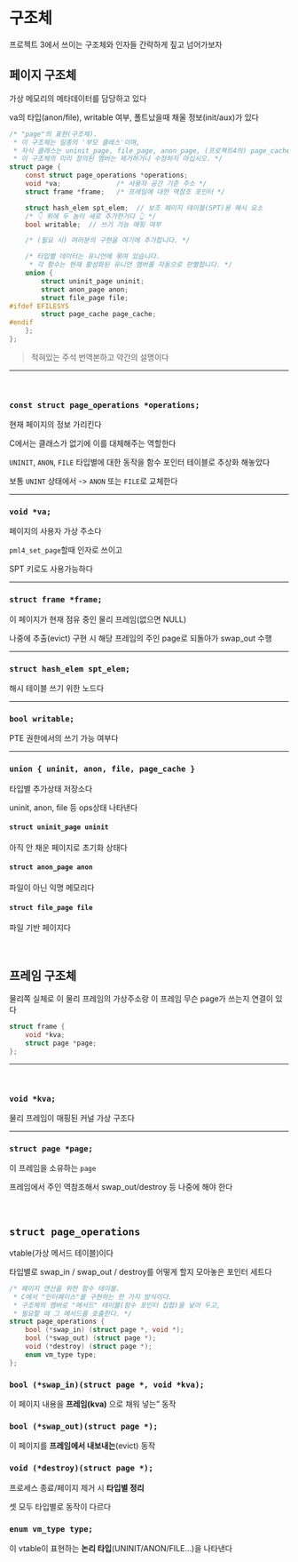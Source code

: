 # 구조체

프로젝트 3에서 쓰이는 구조체와 인자들 간략하게 짚고 넘어가보자

## 페이지 구조체

가상 메모리의 메타데이터를 담당하고 있다

va의 타입(anon/file), writable 여부, 폴트났을때 채울 정보(init/aux)가 있다

```c
/* "page"의 표현(구조체).
 * 이 구조체는 일종의 '부모 클래스'이며,
 * 자식 클래스는 uninit_page, file_page, anon_page, (프로젝트4의) page_cache 입니다.
 * 이 구조체의 미리 정의된 멤버는 제거하거나 수정하지 마십시오. */
struct page {
	const struct page_operations *operations;
	void *va;              /* 사용자 공간 기준 주소 */
	struct frame *frame;   /* 프레임에 대한 역참조 포인터 */

  	struct hash_elem spt_elem;  // 보조 페이지 테이블(SPT)용 해시 요소
    /* 👇 위에 두 놈이 새로 추가한거다 👆 */
	bool writable;	// 쓰기 가능 매핑 여부

	/* (필요 시) 여러분의 구현을 여기에 추가합니다. */

	/* 타입별 데이터는 유니언에 묶여 있습니다.
	 * 각 함수는 현재 활성화된 유니언 멤버를 자동으로 판별합니다. */
	union {
		struct uninit_page uninit;
		struct anon_page anon;
		struct file_page file;
#ifdef EFILESYS
		struct page_cache page_cache;
#endif
	};
};
```
> 적혀있는 주석 번역본하고 약간의 설명이다

___

<br>

### `const struct page_operations *operations;`

현재 페이지의 정보 가리킨다

C에서는 클래스가 없기에 이를 대체해주는 역할한다

`UNINIT`, `ANON`, `FILE` 타입별에 대한 동작을 함수 포인터 테이블로 추상화 해놓았다

보통 `UNINT` 상태에서 -> `ANON` 또는 `FILE`로 교체한다

___

### `void *va;`

페이지의 사용자 가상 주소다

`pml4_set_page`할때 인자로 쓰이고

SPT 키로도 사용가능하다

___

### `struct frame *frame;`

이 페이지가 현재 점유 중인 물리 프레임(없으면 NULL)

나중에 추출(evict) 구현 시 해당 프레임의 주인 page로 되돌아가 swap_out 수행

___

### `struct hash_elem spt_elem;`

해시 테이블 쓰기 위한 노드다

___

### `bool writable;`

PTE 권한에서의 쓰기 가능 여부다

___

### `union { uninit, anon, file, page_cache }`

타입별 추가상태 저장소다

uninit, anon, file 등 ops상태 나타낸다

#### `struct uninit_page uninit`

아직 안 채운 페이지로 초기화 상태다

#### `struct anon_page anon`

파일이 아닌 익명 메모리다

#### `struct file_page file`

파일 기반 페이지다

<br>

## 프레임 구조체

물리쪽 실체로 이 물리 프레임의 가상주소랑 이 프레임 무슨 page가 쓰는지 연결이 있다

```c
struct frame {
	void *kva;
	struct page *page;
};
```

___

<br>

### `void *kva;`

물리 프레임이 매핑된 커널 가상 구조다

___

### `struct page *page;`

이 프레임을 소유하는 `page`

프레임에서 주인 역참조해서 swap_out/destroy 등 나중에 해야 한다

<br>

## `struct page_operations`

vtable(가상 메서드 테이블)이다

타입별로  swap_in / swap_out / destroy를 어떻게 할지 모아놓은 포인터 세트다

```c
/* 페이지 연산을 위한 함수 테이블.
 * C에서 "인터페이스"를 구현하는 한 가지 방식이다.
 * 구조체의 멤버로 "메서드" 테이블(함수 포인터 집합)을 넣어 두고,
 * 필요할 때 그 메서드를 호출한다. */
struct page_operations {
	bool (*swap_in) (struct page *, void *);
	bool (*swap_out) (struct page *);
	void (*destroy) (struct page *);
	enum vm_type type;
};
```

### `bool (*swap_in)(struct page *, void *kva);`

이 페이지 내용을 **프레임(kva)** 으로 채워 넣는” 동작

### `bool (*swap_out)(struct page *);`

이 페이지를 **프레임에서 내보내는**(evict) 동작

### `void (*destroy)(struct page *);`

프로세스 종료/페이지 제거 시 **타입별 정리**

셋 모두 타입별로 동작이 다르다

### `enum vm_type type;`

이 vtable이 표현하는 **논리 타입**(UNINIT/ANON/FILE…)을 나타낸다